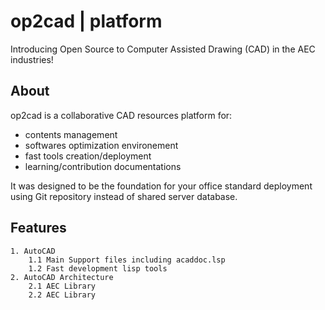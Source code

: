 # op2cad | platform
Introducing Open Source to Computer Assisted Drawing (CAD) in the AEC industries!

## About

op2cad is a collaborative CAD resources platform for:

- contents management
- softwares optimization environement 
- fast tools creation/deployment
- learning/contribution documentations

It was designed to be the foundation for your office standard deployment using Git repository instead of shared server database.

## Features

```features
1. AutoCAD
    1.1 Main Support files including acaddoc.lsp
    1.2 Fast development lisp tools
2. AutoCAD Architecture
    2.1 AEC Library
    2.2 AEC Library
```
